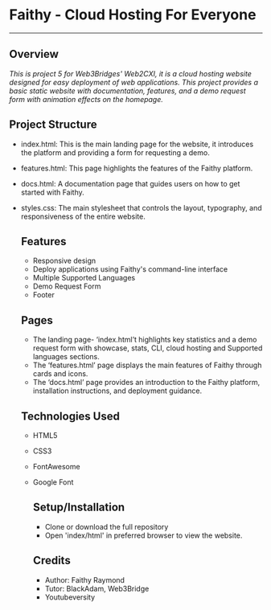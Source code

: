 # Faithy - Cloud Hosting For Everyone
---
## Overview
_This is project 5 for Web3Bridges' Web2CXI, it is a cloud hosting website designed for easy deployment of web applications. This project provides a basic static website with documentation, features, and a demo request form with animation effects on the homepage._

## Project Structure

- index.html: This is the main landing page for the website, it introduces the platform and providing a form for requesting a demo.
- features.html: This page highlights the features of the Faithy platform.
- docs.html: A documentation page that guides users on how to get started with Faithy.
- styles.css: The main stylesheet that controls the layout, typography, and responsiveness of the entire website.

  ## Features
  - Responsive design
  - Deploy applications using Faithy's command-line interface
  - Multiple Supported Languages
  - Demo Request Form
  - Footer

  ## Pages
  - The landing page- ‘index.html’t highlights key statistics and a demo request form with showcase, stats, CLI, cloud hosting and Supported languages sections.
  - The ‘features.html’ page displays the main features of Faithy through cards and icons.
  - The  ‘docs.html’ page provides an introduction to the Faithy platform, installation instructions, and deployment guidance.
 
  ## Technologies Used

  - HTML5
  - CSS3
  - FontAwesome
  - Google Font
 
    ## Setup/Installation
    - Clone or download the full repository
    - Open 'index/html' in preferred browser to view the website.
   
    ## Credits
    - Author: Faithy Raymond
    - Tutor: BlackAdam, Web3Bridge
    - Youtubeversity
